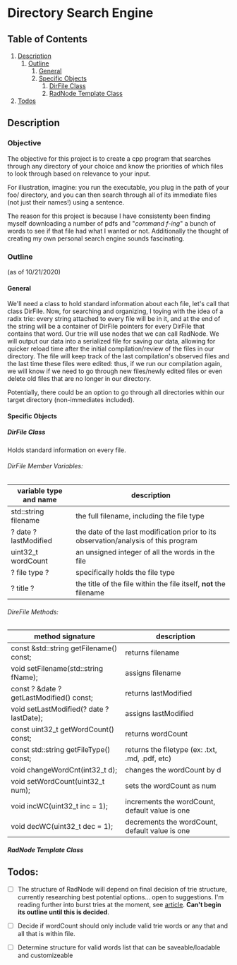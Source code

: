 # Directory Search Engine

## Table of Contents

1. [Description](#description)
    1. [Outline](#outline)
        1. [General](#general)
        2. [Specific Objects](#specific_objects)
            1. [DirFile Class](#dirfile-class)
            2. [RadNode Template Class](#radnode-template-class)
2. [Todos](#Todos)

## Description
### Objective

The objective for this project is to create a cpp program that searches through any directory of your choice and know the priorities of which files to look through based on relevance to your input. 

For illustration, imagine: you run the executable, you plug in the path of your foo/ directory, and you can then search through all of its immediate files (not just their names!) using a sentence.  

The reason for this project is because I have consistenty been finding myself downloading a number of pdfs and "*command f-ing*" a bunch of words to see if that file had what I wanted or not.  Additionally the thought of creating my own personal search engine sounds fascinating.

### Outline 
(as of 10/21/2020)
#### General
We'll need a class to hold standard information about each file, let's call that class DirFile.  Now, for searching and organizing, I toying with the idea of a radix trie: every string attached to every file will be in it, and at the end of the string will be a container of DirFile pointers for every DirFile that contains that word.  Our trie will use nodes that we can call RadNode.
We will output our data into a serialized file for saving our data, allowing for quicker reload time after the initial compilation/review of the files in our directory.  The file will keep track of the last compilation's observed files and the last time these files were edited: thus, if we run our compilation again, we will know if we need to go through new files/newly edited files or even delete old files that are no longer in our directory.

Potentially, there could be an option to go through all directories within our target directory (non-immediates included).

#### Specific Objects

##### **DirFile Class**
Holds standard information on every file.

###### DirFile Member Variables:
variable type and name | description
-----------------------|------------
std::string filename | the full filename, including the file type
? date ? lastModified | the date of the last modification prior to its observation/analysis of this program
uint32_t wordCount | an unsigned integer of all the words in the file
? file type ? | specifically holds the file type
? title ? | the title of the file within the file itself, **not** the filename

###### DireFile Methods:
method signature | description
-----------------|------------
const &std::string getFilename() const; | returns filename
void setFilename(std::string fName); | assigns filename
const ? &date ? getLastModified() const; | returns lastModified
void setLastModified(? date ? lastDate); | assigns lastModified
const uint32_t getWordCount() const; | returns wordCount
const std::string getFileType() const; | returns the filetype (ex: .txt, .md, .pdf, etc)
void changeWordCnt(int32_t d); | changes the wordCount by d
void setWordCount(uint32_t num); | sets the wordCount as num
void incWC(uint32_t inc = 1); | increments the wordCount, default value is one
void decWC(uint32_t dec = 1); | decrements the wordCount, default value is one


##### **RadNode Template Class**


## Todos:

- [ ] The structure of RadNode will depend on final decision of trie structure, currently researching best potential options... open to suggestions.  I'm reading further into burst tries at the moment, see [article](https://people.eng.unimelb.edu.au/jzobel/fulltext/acmtois02.pdf).  **Can't begin its outline until this is decided**.

- [ ] Decide if wordCount should only include valid trie words or any that and all that is within file.

- [ ] Determine structure for valid words list that can be saveable/loadable and customizeable